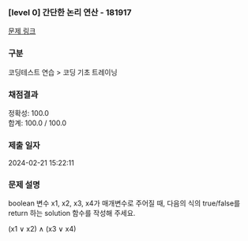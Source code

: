 ### [level 0] 간단한 논리 연산 - 181917 
[문제 링크](https://school.programmers.co.kr/learn/courses/30/lessons/181917) 

### 구분
코딩테스트 연습 > 코딩 기초 트레이닝

### 채점결과
정확성: 100.0<br/>합계: 100.0 / 100.0

### 제출 일자
2024-02-21 15:22:11

### 문제 설명
<p>boolean 변수 x1, x2, x3, x4가 매개변수로 주어질 때, 다음의 식의 true/false를 return 하는 solution 함수를 작성해 주세요.</p>
<p>(x1 ∨ x2) ∧ (x3 ∨ x4)</p>

